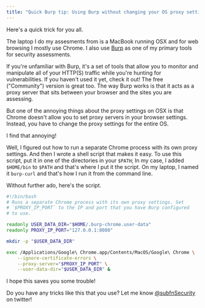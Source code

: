 ```yaml
---
title: "Quick Burp tip: Using Burp without changing your OS proxy settings"
---
```

Here's a quick trick for you all.

The laptop I do my assesments from is a MacBook running OSX and for web browsing I mostly use Chrome. I also use [Burp](https://portswigger.net/burp) as one of my primary tools for security assessments.

If you're unfamiliar with Burp, it's a set of tools that allow you to monitor and manipulate all of your HTTP(S) traffic while you're hunting for vulnerabilities. If you haven't used it yet, check it out! The free ("Community") version is great too. The way Burp works is that it acts as a proxy server that sits between your browser and the sites you are assessing.

But one of the annoying things about the proxy settings on OSX is that Chrome doesn't allow you to set proxy servers in your browser settings. Instead, you have to change the proxy settings for the entire OS.

I find that annoying!

Well, I figured out how to run a separate Chrome process with its own proxy settings. And then I wrote a shell script that makes it easy. To use this script, put it in one of the directories in your `$PATH`; In my case, I added `$HOME/bin` to `$PATH` and that's where I put it the script. On my laptop, I named it `burp-curl` and that's how I run it from the command line.

Without further ado, here's the script.

```bash
#!/bin/bash
# Runs a separate Chrome process with its own proxy settings. Set
# `$PROXY_IP_PORT` to the IP and port that you have Burp configured
# to use.

readonly USER_DATA_DIR="$HOME/.burp-chrome.user-data"
readonly PROXY_IP_PORT="127.0.0.1:8080"

mkdir -p "$USER_DATA_DIR"

exec /Applications/Google\ Chrome.app/Contents/MacOS/Google\ Chrome \
    --ignore-certificate-errors \
    --proxy-server="$PROXY_IP_PORT" \
    --user-data-dir="$USER_DATA_DIR" &
```

I hope this saves you some trouble!

Do you have any tricks like this that you use? Let me know [@subfnSecurity](https://twitter.com/subfnSecurity) on twitter!